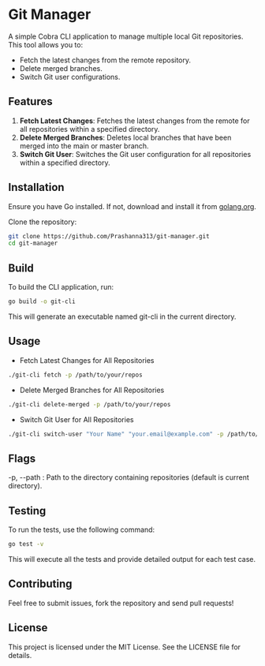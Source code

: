 # Git Manager

A simple Cobra CLI application to manage multiple local Git repositories. This tool allows you to:

- Fetch the latest changes from the remote repository.
- Delete merged branches.
- Switch Git user configurations.

## Features

1. **Fetch Latest Changes**: Fetches the latest changes from the remote for all repositories within a specified directory.
2. **Delete Merged Branches**: Deletes local branches that have been merged into the main or master branch.
3. **Switch Git User**: Switches the Git user configuration for all repositories within a specified directory.

## Installation

Ensure you have Go installed. If not, download and install it from [golang.org](https://golang.org/dl/).

Clone the repository:

```bash
git clone https://github.com/Prashanna313/git-manager.git
cd git-manager
```

## Build
To build the CLI application, run:


```bash
go build -o git-cli
```
This will generate an executable named git-cli in the current directory.

## Usage
- Fetch Latest Changes for All Repositories
```bash
./git-cli fetch -p /path/to/your/repos
```
- Delete Merged Branches for All Repositories
```bash
./git-cli delete-merged -p /path/to/your/repos
```
- Switch Git User for All Repositories
```bash
./git-cli switch-user "Your Name" "your.email@example.com" -p /path/to/your/repos
```
## Flags
-p, --path : Path to the directory containing repositories (default is current directory).

## Testing
To run the tests, use the following command:

```bash
go test -v
```
This will execute all the tests and provide detailed output for each test case.

## Contributing
Feel free to submit issues, fork the repository and send pull requests!

## License
This project is licensed under the MIT License. See the LICENSE file for details.